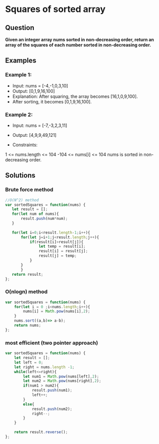 # Squares of sorted array

## Question
**Given an integer array nums sorted in non-decreasing order, return an array of the squares of each number sorted in non-decreasing order.**

## Examples
### Example 1:

* Input: nums = [-4,-1,0,3,10]
* Output: [0,1,9,16,100]
* Explanation: After squaring, the array becomes [16,1,0,9,100].
* After sorting, it becomes [0,1,9,16,100].
### Example 2:

* Input: nums = [-7,-3,2,3,11]
* Output: [4,9,9,49,121]
 

* Constraints:

1 <= nums.length <= 104
-104 <= nums[i] <= 104
nums is sorted in non-decreasing order.
 
 ## Solutions

 ### Brute force method
 ```js
 //O(N^2) method
 var sortedSquares = function(nums) {
    let result = [];
    for(let num of nums){
        result.push(num*num);
    }
    
    for(let i=0;i<result.length-1;i++){
        for(let j=i+1;j<result.length;j++){
            if(result[i]>result[j]){
                let temp = result[i];
                result[i] = result[j];
                result[j] = temp;
            }
        }
        }
    return result;
};
```

### O(nlogn) method
```js
var sortedSquares = function(nums) {
    for(let i = 0 ;i<nums.length;i++){
        nums[i] = Math.pow(nums[i],2);
    }
    nums.sort((a,b)=> a-b);
    return nums;
};
```

### most efficient (two pointer approach)
```js
var sortedSquares = function(nums) {
    let result = [];
    let left = 0;
    let right = nums.length -1;
    while(left<=right){
        let num1 = Math.pow(nums[left],2);
        let num2 = Math.pow(nums[right],2);
        if(num1 > num2){
            result.push(num1);
            left++;
        }
        else{
            result.push(num2);
            right--;
        }
    }
    
    return result.reverse();
};
```